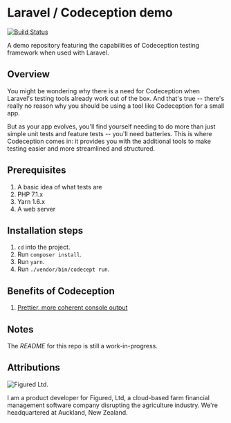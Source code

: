 # Laravel / Codeception demo

[![Build Status](https://travis-ci.org/jpcaparas/laravel-codeception-demo.svg?branch=master)](https://travis-ci.org/jpcaparas/laravel-codeception-demo)

A demo repository featuring the capabilities of Codeception testing framework when used with Laravel.

## Overview

You might be wondering why there is a need for Codeception when Laravel's testing tools already work out of the box. And 
that's true -- there's really no reason why you should be using a tool like Codeception for a small app.

But as your app evolves, you'll find yourself needing to do more than just simple unit tests and feature tests -- you'll 
need batteries. This is where Codeception comes in: it provides you with the additional tools to make testing easier 
and more streamlined and structured. 

## Prerequisites

1. A basic idea of what tests are
1. PHP 7.1.x
1. Yarn 1.6.x
1. A web server

## Installation steps

1. `cd` into the project.
1. Run `composer install`.
1. Run `yarn`.
1. Run `./vendor/bin/codecept run`.

## Benefits of Codeception

1. [Prettier, more coherent console output](https://i.imgur.com/k6NkSk8.png)

## Notes

The _README_ for this repo is still a work-in-progress.

## Attributions

![Figured Ltd.](https://i.imgur.com/K60fzHS.png)  

I am a product developer for Figured, Ltd, a cloud-based farm financial management software company disrupting the 
agriculture industry. We're headquartered at Auckland, New Zealand.

